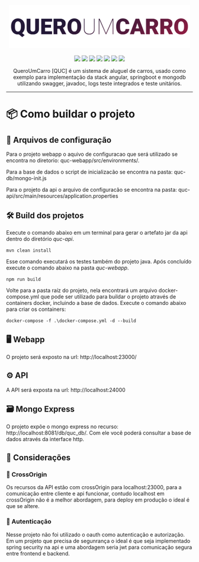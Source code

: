 <p align="center">
<br>
  <img src="quc-webapp/src/assets/quc-logo.png" alt="Quero Um Carro" width="490">
  
  <br>
  <br>
  
  <img src="https://img.shields.io/badge/node-v10.16.0-green"> 
  <img src="https://img.shields.io/badge/typescript-v4.0.2-green">
  <img src="https://img.shields.io/badge/angular-v11.2.6-green">
  <img src="https://img.shields.io/badge/angularCLI-v11.2.6-green">
  <img src="https://img.shields.io/badge/java-v1.8-green">
  <img src="https://img.shields.io/badge/springboot-v2.5.1-green">
  <img src="https://img.shields.io/badge/mongoDB-v4.4.6-green">
</p>

<p align="center">QueroUmCarro [QUC] é um sistema de aluguel de carros, usado como exemplo para implementação da stack angular, springboot e mongodb utilizando swagger, javadoc, logs teste integrados e teste unitários.</p>

<hr>

# 📦 Como buildar o projeto

## 📝 Arquivos de configuração

Para o projeto webapp o aquivo de configuracao que será utilizado se encontra no diretorio: quc-webapp/src/environments/.

Para a base de dados o script de inicializacão se encontra na pasta: quc-db/mongo-init.js

Para o projeto da api o arquivo de configuracão se encontra na pasta: quc-api/src/main/resources/application.properties

## 🛠 Build dos projetos

Execute o comando abaixo em um terminal para gerar o artefato jar da api dentro do diretório _quc-api_.

```
mvn clean install 
```

Esse comando executará os testes também do projeto java. Após concluído execute o comando abaixo na pasta _quc-webapp_.

```
npm run build
```

Volte para a pasta raíz do projeto, nela encontrará um arquivo docker-compose.yml que pode ser utilizado para buildar o projeto através de containers docker, incluindo a base de dados. Execute o comando abaixo para criar os containers:

```
docker-compose -f .\docker-compose.yml -d --build
```

## 🖥️ Webapp

O projeto será exposto na url: http://localhost:23000/

## ⚙️ API

A API será exposta na url: http://localhost:24000

## 🗃️ Mongo Express

O projeto expõe o mongo express no recurso: http://localhost:8081/db/quc_db/. Com ele você poderá consultar a base de dados através da interface http.

## 🔎 Considerações

### 🤝 CrossOrigin

Os recursos da API estão com crossOrigin para localhost:23000, para a comunicação entre cliente e api funcionar, contudo localhost em crossOrigin não é a melhor abordagem, para deploy em produção o ideal é que se altere.

### 🔐 Autenticação

Nesse projeto não foi utilizado o oauth como autenticação e autorização. Em um projeto que precisa de segunrança o ideal é que seja implementado spring security na api e uma abordagem seria jwt para comunicação segura entre frontend e backend.
